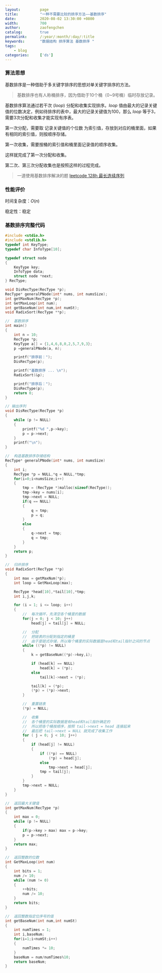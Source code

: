 ```yaml
---
layout:         page
title:          "一种不需要比较的排序方法——基数排序"
date:           2020-08-02 13:30:00 +0800
width:          700
author:         zaofengchen
catalog:        true 
permalink:      /:year/:month/:day/:title
keywords:       "数据结构 排序算法 基数排序 "
tags:
    - blog
categories:     ['ds']
---
```


<!-- 渲染公式 -->
<script src="{{ site.url }}/static/js/MathJax.js?config=TeX-AMS-MML_HTMLorMML" type="text/javascript"></script>
<script type="text/x-mathjax-config">
    MathJax.Hub.Config({
        tex2jax: {
        skipTags: ['script', 'noscript', 'style', 'textarea', 'pre'],
        inlineMath: [['$','$']]
        }
    });
</script>
<!-- 渲染公式 -->

### 算法思想   

基数排序是一种借助于多关键字排序的思想对单关键字排序的方法。

>基数排序也有人称桶排序，因为借助于10个桶（0~9号桶）临时存放记录。

基数排序算法通过若干次 $(loop)$ 分配和收集实现排序。$loop$ 值由最大的记录关键值的位数决定，例如待排序的表中，最大的记录关键值为100，那么 $loop$ 等于3，需要3次分配和收集才能实现有序表。

第一次分配，需要取 记录关键值的个位数 为索引值，存放到对应的桶里面，如果有相同的索引值，则按顺序存储。

第一次收集，需要按桶的索引值和桶里面记录值的顺序收集。

这样就完成了第一次分配和收集。

第二次、第三次分配收集也是按照这样的过程完成。

>一道使用基数排序解决的题 [leetcode 128h 最长连续序列](/2020/06/06/leetcode-128)

### 性能评价

时间复杂度：$O(n)$

稳定性：稳定




### 基数排序完整代码
```C
#include <stdio.h>
#include <stdlib.h>
typedef int KeyType;
typedef char InfoType[10];

typedef struct node
{
    KeyType key;
    InfoType data;
    struct node *next;
} RecType;

void DisRecType(RecType *p);
RecType* generalPNode(int* nums, int numsSize);
int getMaxNum(RecType *p);
int GetMaxLoop(int num);
int getBaseNum(int num,int numSt);
void RadixSort(RecType **p);

//  基数排序
int main()
{
    int n = 10;
    RecType *p;
    KeyType a[] = {1,4,6,8,0,2,5,7,9,3};
    p =generalPNode(a, n);

    printf("排序前：");
    DisRecType(p);

    printf("基数排序 ... \n");
    RadixSort(&p);

    printf("排序后：");
    DisRecType(p);
    return 0;
}

// 输出序列
void DisRecType(RecType *p)
{
    while (p != NULL)
    {
        printf("%d ",p->key);
        p = p->next;
    }
    printf("\n");
}

//  构造基数排序存储结构
RecType* generalPNode(int* nums, int numsSize)
{
    int i;
    RecType *p = NULL,*q = NULL,*tmp;
    for(i=0;i<numsSize;i++)
    {
        tmp = (RecType *)malloc(sizeof(RecType));
        tmp->key = nums[i];
        tmp->next = NULL;
        if(q == NULL)
        {
            q = tmp;
            p = q;
        }
        else
        {
            q->next = tmp;
            q = tmp;
        }
    }
    return p;
}

//  归并排序
void RadixSort(RecType **p)
{
    int max = getMaxNum(*p);
    int	loop = GetMaxLoop(max);

    RecType *head[10],*tail[10],*tmp;
    int i,j,k;

    for (i = 1; i <= loop; i++)
    {
        //  每次循环，先清空各个桶里的数据
        for(j = 0; j < 10; j++)
            head[j] = tail[j] = NULL;

        //  分配
        //  把链表的分配到指定的桶里
        //  由于是链式存储，所以每个桶里的实际数据是head和tail指针之间的节点
        while ((*p) != NULL)
        {
            k = getBaseNum((*p)->key,i);

            if (head[k] == NULL)
                head[k] = (*p);
            else
                tail[k]->next = (*p);

            tail[k] = (*p);
            (*p) = (*p)->next;
        }

        //  重置链表
        (*p) = NULL;     

        //  收集
        //  各个桶里的实际数据是有head和tail指针确定的
        //  所以把各个桶按顺序，按照 tail->next = head 连接起来
        //  最后把 tail->next = NULL 就完成了收集工作
        for ( j = 0; j < 10; j++)
        {
            if (head[j] != NULL)
            {
                if ((*p) == NULL)
                    (*p) = head[j];    
                else
                    tmp->next = head[j];
                tmp = tail[j];
            }
        }
        tmp->next = NULL;
    }
}

//  返回最大关键值
int getMaxNum(RecType *p)
{
    int max = 0;
    while (p != NULL)
    {
        if(p->key > max) max = p->key;
        p = p->next;
    }
    return max;
}

//  返回整数的位数
int GetMaxLoop(int num)
{
	int bits = 1;
	num /= 10;
	while (num != 0)
	{
		++bits;
		num /= 10;
	}
	return bits;
}

//  返回整数指定位序号的值
int getBaseNum(int num,int numSt)
{
    int numTimes = 1;
    int i,baseNum;
    for(i=1;i<numSt;i++)
    {
        numTimes *= 10;
    }
    baseNum = num/numTimes%10;
    return baseNum;
}
```